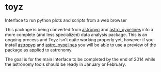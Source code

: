 toyz
====

Interface to run python plots and scripts from a web browser

This package is being converted from [astropyp](https://github.com/fred3m/astropyp) and 
[astro_pypelines](https://github.com/fred3m/astro_pypelines) into a more complete (and less specialized)
data analysis package. This is an ongoing process and Toyz isn't quite working properly yet, however if 
you install [astropyp](https://github.com/fred3m/astropyp) and 
[astro_pypelines](https://github.com/fred3m/astro_pypelines) you will be able to use a preview of the package 
as applied to astronomy.

The goal is for the main interface to be completed by the end of 2014 while the astronomy tools should 
be ready in January or February.
